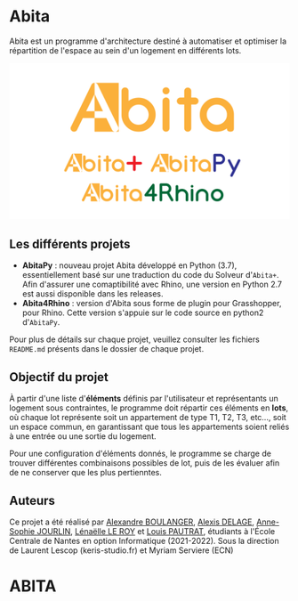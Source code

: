 # Abita

Abita est un programme d'architecture destiné à automatiser et optimiser la
répartition de l'espace au sein d'un logement en différents lots.

![](logos/logo_main.png)

## Les différents projets
* **AbitaPy** : nouveau projet Abita développé en Python (3.7), essentiellement 
    basé sur une traduction du code du Solveur d'`Abita+`. Afin d'assurer une 
    comaptibilité avec Rhino, une version en Python 2.7 est aussi disponible
    dans les releases.
* **Abita4Rhino** : version d'Abita sous forme de plugin pour Grasshopper, pour 
    Rhino. Cette version s'appuie sur le code source en python2 d'`AbitaPy`.

Pour plus de détails sur chaque projet, veuillez consulter les fichiers
`README.md` présents dans le dossier de chaque projet.


## Objectif du projet

À partir d'une liste d'**éléments** définis par l'utilisateur et représentants
un logement sous contraintes, le programme doit répartir ces éléments en 
**lots**, où chaque lot représente soit un appartement de type T1, T2, T3, 
etc..., soit un espace commun, en garantissant que tous les appartements soient
reliés à une entrée ou une sortie du logement.

Pour une configuration d'éléments donnés, le programme se charge de trouver
différentes combinaisons possibles de lot, puis de les évaluer afin de ne
conserver que les plus pertienntes.

## Auteurs

Ce projet a été réalisé par 
[Alexandre BOULANGER](https://github.com/Krotho),
[Alexis DELAGE](https://github.com/hydrielax),
[Anne-Sophie JOURLIN](https://github.com/Melpemonia),
[Lénaëlle LE ROY](https://github.com/LenaelleLR) et 
[Louis PAUTRAT](https://github.com/LouisPaut), 
étudiants à l'École Centrale de Nantes en option Informatique (2021-2022). Sous la direction de Laurent Lescop (keris-studio.fr) et Myriam Serviere (ECN)
# ABITA
